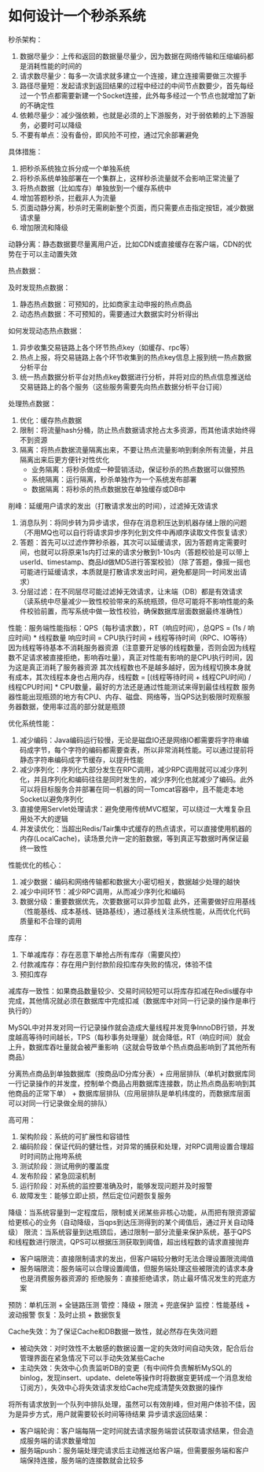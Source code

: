 # 如何设计一个秒杀系统

秒杀架构：

1. 数据尽量少：上传和返回的数据量尽量少，因为数据在网络传输和压缩编码都是消耗性能的时间的
2. 请求数尽量少：每多一次请求就多建立一个连接，建立连接需要做三次握手
3. 路径尽量短：发起请求到返回结果的过程中经过的中间节点数要少，首先每经过一个节点都需要新建一个Socket连接，此外每多经过一个节点也就增加了新的不确定性
4. 依赖尽量少：减少强依赖，也就是必须的上下游服务，对于弱依赖的上下游服务，必要时可以降级
5. 不要有单点：没有备份，即风险不可控，通过冗余部署避免

具体措施：

1. 把秒杀系统独立拆分成一个单独系统
2. 将秒杀系统单独部署在一个集群上，这样秒杀流量就不会影响正常流量了
3. 将热点数据（比如库存）单独放到一个缓存系统中
4. 增加答题秒杀，拦截非人为流量
5. 页面动静分离，秒杀时无需刷新整个页面，而只需要点击指定按钮，减少数据请求量
6. 增加限流和降级

动静分离：静态数据要尽量离用户近，比如CDN或直接缓存在客户端，CDN的优势在于可以主动置失效

热点数据：

及时发现热点数据：
1. 静态热点数据：可预知的，比如商家主动申报的热点商品
2. 动态热点数据：不可预知的，需要通过大数据实时分析得出

如何发现动态热点数据：
1. 异步收集交易链路上各个环节热点key（如缓存、rpc等）
2. 热点上报，将交易链路上各个环节收集到的热点key信息上报到统一热点数据分析平台
3. 统一热点数据分析平台对热点key数据进行分析，并将对应的热点信息推送给交易链路上的各个服务（这些服务需要先向热点数据分析平台订阅）

处理热点数据：
1. 优化：缓存热点数据
2. 限制：将流量hash分桶，防止热点数据请求抢占太多资源，而其他请求始终得不到资源
3. 隔离：将热点数据流量隔离出来，不要让热点流量影响到剩余所有流量，并且隔离出来后更方便针对性优化
   - 业务隔离：将秒杀做成一种营销活动，保证秒杀的热点数据可以做预热
   - 系统隔离：运行隔离，秒杀单独作为一个系统发布部署
   - 数据隔离：将秒杀的热点数据放在单独缓存或DB中

削峰：延缓用户请求的发出（打散请求发出的时间），过滤掉无效请求
1. 消息队列：将同步转为异步请求，但存在消息积压达到机器存储上限的问题（不用MQ也可以自行将请求异步序列化到文件中再顺序读取文件恢复请求）
2. 答题：首先可以过滤作弊秒杀器，其次可以延缓请求，因为答题肯定需要时间，也就可以将原来1s内打过来的请求分散到1-10s内（答题校验是可以带上userId、timestamp、商品Id做MD5进行答案校验）（除了答题，像摇一摇也可能进行延缓请求，本质就是打散请求发出时间，避免都是同一时间发出请求）
3. 分层过滤：在不同层尽可能过滤掉无效请求，让末端（DB）都是有效请求（读系统中尽量减少一致性校验带来的系统瓶颈，但尽可能将不影响性能的条件校验前置，而写系统中做一致性校验，确保数据库层面数据最终准确性）

性能：服务端性能指标：QPS（每秒请求数），RT（响应时间），总QPS = (1s / 响应时间) * 线程数量
响应时间 = CPU执行时间 + 线程等待时间（RPC、IO等待）
因为线程等待基本不消耗服务器资源（注意要开足够的线程数量，否则会因为线程数不足请求被直接拒绝，影响吞吐量），真正对性能有影响的是CPU执行时间，因为这是真正消耗了服务器资源
其次线程数也不是越多越好，因为线程切换本身就有成本，其次线程本身也占用内存，线程数 = [(线程等待时间 + 线程CPU时间) / 线程CPU时间] * CPU数量，最好的方法还是通过性能测试来得到最佳线程数
服务器性能出现瓶颈的地方有CPU、内存、磁盘、网络等，当QPS达到极限时观察服务器数据，使用率过高的部分就是瓶颈

优化系统性能：
1. 减少编码：Java编码运行较慢，无论是磁盘IO还是网络IO都需要将字符串编码成字节，每个字符的编码都需要查表，所以非常消耗性能。可以通过提前将静态字符串编码成字节缓存，以提升性能
2. 减少序列化：序列化大部分发生在RPC调用，减少RPC调用就可以减少序列化，并且序列化和编码往往是同时发生的，减少序列化也就减少了编码。此外可以将目标服务合并部署在同一机器的同一Tomcat容器中，且不能走本地Socket以避免序列化
3. 直接使用Servlet处理请求：避免使用传统MVC框架，可以绕过一大堆复杂且用处不大的逻辑
4. 并发读优化：当超出Redis/Tair集中式缓存的热点请求，可以直接使用机器的内存(LocalCache)，读场景允许一定的脏数据，等到真正写数据时再保证最终一致性
   
性能优化的核心：
1. 减少数据：编码和网络传输都和数据大小密切相关，数据越少处理的越快
2. 减少中间环节：减少RPC调用，从而减少序列化和编码
3. 数据分级：重要数据优先，次要数据可以异步加载
此外，还需要做好应用基线（性能基线、成本基线、链路基线），通过基线关注系统性能，从而优化代码质量和不合理的调用

库存：
1. 下单减库存：存在恶意下单抢占所有库存（需要风控）
2. 付款减库存：存在用户到付款阶段扣库存失败的情况，体验不佳
3. 预扣库存

减库存一致性：如果商品数量较少、交易时间较短可以将库存扣减在Redis缓存中完成，其他情况就必须在数据库中完成扣减（数据库中对同一行记录的操作是串行执行的）

MySQL中对并发对同一行记录操作就会造成大量线程并发竞争InnoDB行锁，并发度越高等待时间越长，TPS（每秒事务处理量）就会降低，RT（响应时间）就会上升，数据库吞吐量就会被严重影响（这就会导致单个热点商品影响到了其他所有商品）

分离热点商品到单独数据库（按商品ID分库分表）+ 应用层排队（单机对数据库同一行记录操作的并发度，控制单个商品占用数据库连接数，防止热点商品影响到其他商品的正常下单） + 数据库层排队（应用层排队是单机纬度的，而数据库层面可以对同一行记录做全局的排队）

高可用：
1. 架构阶段：系统的可扩展性和容错性
2. 编码阶段：保证代码的健壮性，对异常的捕获和处理，对RPC调用设置合理超时时间防止拖垮系统
3. 测试阶段：测试用例的覆盖度
4. 发布阶段：紧急回滚机制
5. 运行阶段：对系统的监控要准确及时，能够发现问题并及时报警
6. 故障发生：能够立即止损，然后定位问题恢复服务

降级：当系统容量到一定程度后，限制或关闭某些非核心功能，从而把有限资源留给更核心的业务（自动降级，当qps到达压测得到的某个阈值后，通过开关自动降级）
限流：当系统容量到达瓶颈后，通过限制一部分流量来保护系统，基于QPS和线程数进行限流，QPS可以根据压测获取到阈值，超出线程数的请求直接抛弃
   - 客户端限流：直接限制请求的发出，但客户端较分散时无法合理设置限流阈值
   - 服务端限流：服务端可以合理设置阈值，但服务端处理这些被限流的请求本身也是消费服务器资源的
拒绝服务：直接拒绝请求，防止最坏情况发生的兜底方案

预防：单机压测 + 全链路压测
管控：降级 + 限流 + 兜底保护
监控：性能基线 + 波动报警
恢复：及时止损 + 数据恢复

Cache失效：为了保证Cache和DB数据一致性，就必然存在失效问题
- 被动失效：对时效性不太敏感的数据设置一定的失效时间自动失效，配合后台管理界面在紧急情况下可以手动失效某些Cache
- 主动失效：失效中心负责监听DB的变更（有中间件负责解析MySQL的binlog，发现insert、update、delete等操作时将数据变更转成一个消息发给订阅方），失效中心将失效请求发给Cache完成清楚失效数据的操作

将所有请求放到一个队列中排队处理，虽然可以有效削峰，但对用户体验不佳，因为是异步方式，用户就需要较长时间等待结果
异步请求返回结果：
- 客户端轮询：客户端每隔一定时间就去请求服务端尝试获取请求结果，但会造成服务端的请求数量增加
- 服务端push：服务端处理完请求后主动推送给客户端，但需要服务端和客户端保持连接，服务端的连接数就会比较多

